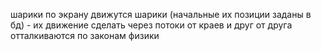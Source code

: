 шарики
по экрану движутся шарики (начальные их позиции заданы в бд) - их движение сделать через потоки
от краев и друг от друга отталкиваются по законам физики
